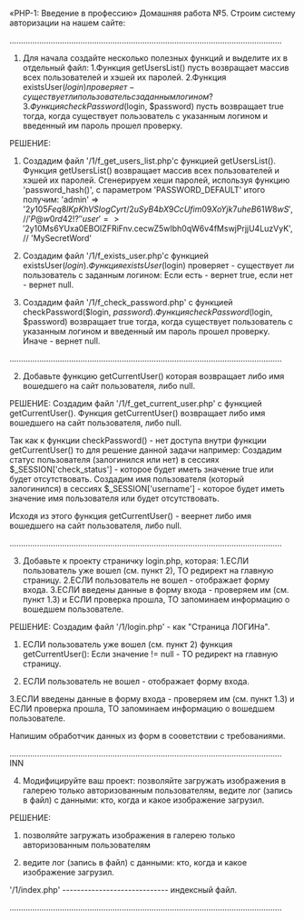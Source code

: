 «PHP-1: Введение в профессию» 
Домашняя работа №5. Строим систему авторизации на нашем сайте:

.......................................................................................................................

1. Для начала создайте несколько полезных функций и выделите их в отдельный файл:
    1.Функция getUsersList() пусть возвращает массив всех пользователей и хэшей их паролей.
    2.Функция existsUser($login) проверяет - существует ли пользователь с заданным логином?
    3.Функция сheckPassword($login, $password) пусть возвращает true тогда, 
      когда существует пользователь с указанным логином и введенный им пароль прошел проверку.

РЕШЕНИЕ:

1. Создадим файл '/1/f_get_users_list.php'с функцией getUsersList().
Функция getUsersList() возвращает массив всех пользователей и хэшей их паролей.
Сгенерируем хеши паролей, используя функцию 'password_hash()', с параметром 'PASSWORD_DEFAULT' итого получим:
'admin' => '$2y$10$5Feq8lKpKhVSlogCyrt/2uSyB4bX9CcUfim09XoYjk7uheB61W8wS', // 'P@$$w0rd42!?'
'user'  => '$2y$10$Ms6YUxa0EBOIZFRiFnv.cecwZ5wIbh0qW6v4fMswjPrjjU4LuzVyK', // 'MySecretWord'

2. Создадим файл '/1/f_exists_user.php'с функцией existsUser($login).
Функция existsUser($login) проверяет - существует ли пользователь с заданным логином: 
Если есть - вернет true, если нет - вернет null.

3. Создадим файл '/1/f_сheck_password.php' с функцией сheckPassword($login, $password).
Функция сheckPassword($login, $password) возвращает true тогда, 
когда существует пользователь с указанным логином и введенный им пароль прошел проверку.
Иначе - вернет null.

....................................................................................................................... 

2. Добавьте функцию getCurrentUser() которая возвращает либо имя вошедшего на сайт пользователя, либо null.

РЕШЕНИЕ:
Создадим файл '/1/f_get_current_user.php' с функцией getCurrentUser().
Функция getCurrentUser() возвращает либо имя вошедшего на сайт пользователя, либо null.

Так как к функции сheckPassword() - нет доступа внутри функции getCurrentUser() то для решение данной задачи например:
Создадим статус пользователя (залогинился или нет) в сессиях $_SESSION['check_status'] - которое будет иметь значение 
true или будет отсутствовать.
Создадим имя пользователя (который залогинился) в сессиях $_SESSION['username'] - которое будет иметь значение 
имя пользователя или будет отсутствовать.

Исходя из этого функция getCurrentUser() - веернет либо имя вошедшего на сайт пользователя, либо null.

....................................................................................................................... 

3. Добавьте к проекту страничку login.php, которая:
    1.ЕСЛИ пользователь уже вошел (см. пункт 2), ТО редирект на главную страницу.
    2.ЕСЛИ пользователь не вошел - отображает форму входа.
    3.ЕСЛИ введены данные в форму входа - проверяем им (см. пункт 1.3) и ЕСЛИ проверка прошла, 
      ТО запоминаем информацию о вошедшем пользователе.

РЕШЕНИЕ:
Создадим файл '/1/login.php' - как "Страница ЛОГИНа".
 
1. ЕСЛИ пользователь уже вошел (см. пункт 2) функция getCurrentUser(): 
Если значение != null - ТО редирект на главную страницу. 

2. ЕСЛИ пользователь не вошел - отображает форму входа.

3.ЕСЛИ введены данные в форму входа - проверяем им (см. пункт 1.3) и ЕСЛИ проверка прошла, 
      ТО запоминаем информацию о вошедшем пользователе.

Напишим обработчик данных из форм в сооветствии с требованиями.

....................................................................................................................... INN

4. Модифицируйте ваш проект: позволяйте загружать изображения в галерею только авторизованным пользователям, 
ведите лог (запись в файл) с данными: кто, когда и какое изображение загрузил.

РЕШЕНИЕ:

1. позволяйте загружать изображения в галерею только авторизованным пользователям



2. ведите лог (запись в файл) с данными: кто, когда и какое изображение загрузил.










'/1/index.php' ----------------------------- индексный файл.

.......................................................................................................................